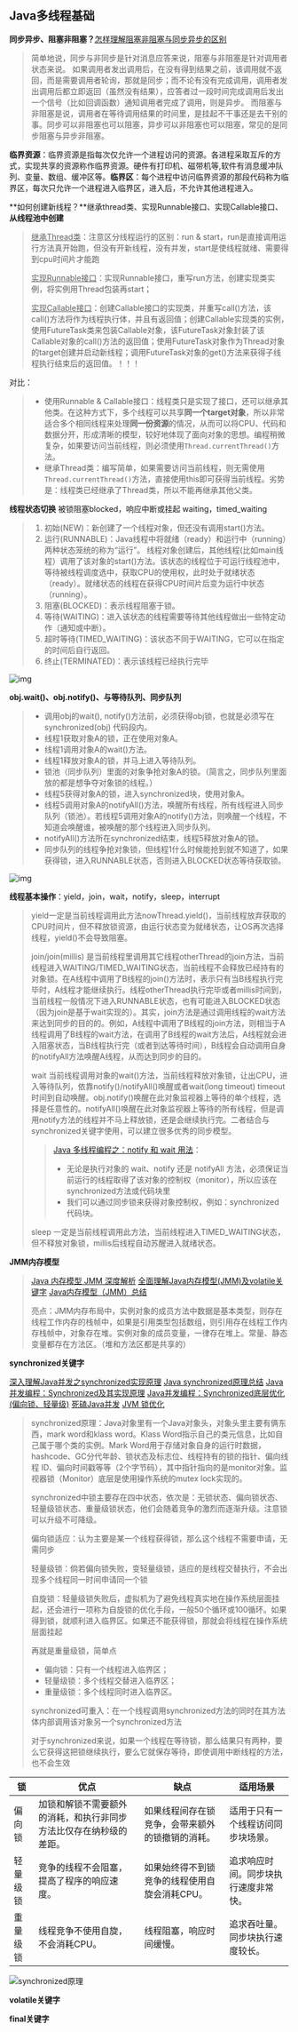 ## Java多线程基础

**同步异步、阻塞非阻塞？**[怎样理解阻塞非阻塞与同步异步的区别](https://www.zhihu.com/question/19732473)

> 简单地说，同步与非同步是针对消息应答来说，阻塞与非阻塞是针对调用者状态来说。	如果调用者发出调用后，在没有得到结果之前，该调用就不返回，而是需要调用者轮询，那就是同步；而不论有没有完成调用，调用者发出调用后都立即返回（虽然没有结果），应答者过一段时间完成调用后发出一个信号（比如回调函数）通知调用者完成了调用，则是异步。	而阻塞与非阻塞是说，调用者在等待调用结果的时间里，是挂起不干事还是去干别的事。同步可以非阻塞也可以阻塞，异步可以非阻塞也可以阻塞，常见的是同步阻塞与异步非阻塞。
>

**临界资源**：临界资源是指每次仅允许一个进程访问的资源。各进程采取互斥的方式，实现共享的资源称作临界资源。硬件有打印机、磁带机等,软件有消息缓冲队列、变量、数组、缓冲区等。**临界区**：每个进程中访问临界资源的那段代码称为临界区，每次只允许一个进程进入临界区，进入后，不允许其他进程进入。

**如何创建新线程？**继承thread类、实现Runnable接口、实现Callable接口、**从线程池中创建**

> <u>继承Thread类</u>：注意区分线程运行的区别：run & start，run是直接调用运行方法真开始跑，但没有开新线程，没有并发，start是使线程就绪、需要得到cpu时间片才能跑
>
> <u>实现Runnable接口</u>：实现Runnable接口，重写run方法，创建实现类实例，将实例用Thread包装再start；
>
> <u>实现Callable接口</u>：创建Callable接口的实现类，并重写call()方法，该call()方法将作为线程执行体，并且有返回值；创建Callable实现类的实例，使用FutureTask类来包装Callable对象，该FutureTask对象封装了该Callable对象的call()方法的返回值；使用FutureTask对象作为Thread对象的target创建并启动新线程；调用FutureTask对象的get()方法来获得子线程执行结束后的返回值。！！！

对比：

> - 使用Runnable & Callable接口：线程类只是实现了接口，还可以继承其他类。在这种方式下，多个线程可以共享**同一个target对象**，所以非常适合多个相同线程来处理**同一份资源**的情况，从而可以将CPU、代码和数据分开，形成清晰的模型，较好地体现了面向对象的思想。编程稍微复杂，如果要访问当前线程，则必须使用`Thread.currentThread()`方法。
> - 继承Thread类：编写简单，如果需要访问当前线程，则无需使用`Thread.currentThread()`方法，直接使用this即可获得当前线程。劣势是：线程类已经继承了Thread类，所以不能再继承其他父类。

**线程状态切换** 被锁阻塞blocked，响应中断或挂起 waiting，timed_waiting

> 1. 初始(NEW)：新创建了一个线程对象，但还没有调用start()方法。
> 2. 运行(RUNNABLE)：Java线程中将就绪（ready）和运行中（running）两种状态笼统的称为“运行”。
> 线程对象创建后，其他线程(比如main线程）调用了该对象的start()方法。该状态的线程位于可运行线程池中，等待被线程调度选中，获取CPU的使用权，此时处于就绪状态（ready）。就绪状态的线程在获得CPU时间片后变为运行中状态（running）。
> 3. 阻塞(BLOCKED)：表示线程阻塞于锁。
> 4. 等待(WAITING)：进入该状态的线程需要等待其他线程做出一些特定动作（通知或中断）。
> 5. 超时等待(TIMED_WAITING)：该状态不同于WAITING，它可以在指定的时间后自行返回。
> 6. 终止(TERMINATED)：表示该线程已经执行完毕

![img](assets/20181120173640764.jpeg)

**obj.wait()、obj.notify()、与等待队列、同步队列**

> - 调用obj的wait(), notify()方法前，必须获得obj锁，也就是必须写在synchronized(obj) 代码段内。
> - 线程1获取对象A的锁，正在使用对象A。
> - 线程1调用对象A的wait()方法。
> - 线程1释放对象A的锁，并马上进入等待队列。
> - 锁池（同步队列）里面的对象争抢对象A的锁。（简言之，同步队列里面放的都是想争夺对象锁的线程。）
> - 线程5获得对象A的锁，进入synchronized块，使用对象A。
> - 线程5调用对象A的notifyAll()方法，唤醒所有线程，所有线程进入同步队列（锁池）。若线程5调用对象A的notify()方法，则唤醒一个线程，不知道会唤醒谁，被唤醒的那个线程进入同步队列。
> - notifyAll()方法所在synchronized结束，线程5释放对象A的锁。
> - 同步队列的线程争抢对象锁，但线程1什么时候能抢到就不知道了，如果获得锁，进入RUNNABLE状态，否则进入BLOCKED状态等待获取锁。
>

![img](assets/20180701221233161-1562202105433.jpg)

**线程基本操作**：yield，join，wait，notify，sleep，interrupt

> yield一定是当前线程调用此方法nowThread.yield()，当前线程放弃获取的CPU时间片，但不释放锁资源，由运行状态变为就绪状态，让OS再次选择线程，yield()不会导致阻塞。
>
> join/join(millis) 是当前线程里调用其它线程otherThread的join方法，当前线程进入WAITING/TIMED_WAITING状态，当前线程不会释放已经持有的对象锁。在A线程中调用了B线程的join()方法时，表示只有当B线程执行完毕时，A线程才能继续执行。线程otherThread执行完毕或者millis时间到，当前线程一般情况下进入RUNNABLE状态，也有可能进入BLOCKED状态（因为join是基于wait实现的）。其实，join方法是通过调用线程的wait方法来达到同步的目的的。例如，A线程中调用了B线程的join方法，则相当于A线程调用了B线程的wait方法，在调用了B线程的wait方法后，A线程就会进入阻塞状态，当B线程执行完（或者到达等待时间），B线程会自动调用自身的notifyAll方法唤醒A线程，从而达到同步的目的。
>
> wait 当前线程调用对象的wait()方法，当前线程释放对象锁，让出CPU，进入等待队列，依靠notify()/notifyAll()唤醒或者wait(long timeout) timeout时间到自动唤醒。obj.notify()唤醒在此对象监视器上等待的单个线程，选择是任意性的。notifyAll()唤醒在此对象监视器上等待的所有线程，但是调用notify方法的线程并不马上释放锁，还是会继续执行完。二者结合与synchronized关键字使用，可以建立很多优秀的同步模型。
>
> >  [Java 多线程编程之：notify 和 wait 用法](https://segmentfault.com/a/1190000018096174)：
> >
> > - 无论是执行对象的 wait、notify 还是 notifyAll 方法，必须保证当前运行的线程取得了该对象的控制权（monitor），所以应该在synchronized方法或代码块里
> > - 我们可以通过同步锁来获得对象控制权，例如：synchronized 代码块。
>
> sleep 一定是当前线程调用此方法，当前线程进入TIMED_WAITING状态，但不释放对象锁，millis后线程自动苏醒进入就绪状态。

**JMM内存模型** 

> [Java 内存模型 JMM 深度解析](https://juejin.im/post/5a27ab3851882546d71f36e1)      [全面理解Java内存模型(JMM)及volatile关键字](https://blog.csdn.net/javazejian/article/details/72772461)      [Java内存模型（JMM）总结](https://zhuanlan.zhihu.com/p/29881777)
>
> 亮点：JMM内存布局中，实例对象的成员方法中数据是基本类型，则存在线程工作内存的栈帧中，如果是引用类型包括数组，则引用存在线程工作内存栈帧中，对象存在堆。实例对象的成员变量，一律存在堆上。常量、静态变量都存在方法区。（堆和方法区都是共享的）

**synchronized关键字**

[深入理解Java并发之synchronized实现原理](https://blog.csdn.net/javazejian/article/details/72828483)     [Java synchronized原理总结](https://zhuanlan.zhihu.com/p/29866981)     [Java并发编程：Synchronized及其实现原理](https://www.cnblogs.com/paddix/p/5367116.html)          [Java并发编程：Synchronized底层优化 (偏向锁、轻量级)](https://www.cnblogs.com/paddix/p/5405678.html)    [死磕Java并发](http://cmsblogs.com/?tag=死磕java并发)    [JVM 锁优化](https://blog.leishunyu.com/2019/01/19/2019-01-19-锁优化)

> synchronized原理：Java对象里有一个Java对象头，对象头里主要有俩东西，mark word和klass word。Klass Word指示自己的类元信息，比如自己属于哪个类的实例。Mark Word用于存储对象自身的运行时数据，hashcode、GC分代年龄、锁状态及标志位、线程持有的锁的指针、偏向线程 ID、偏向时间戳等等（2个字节码），其中指针指向的是monitor对象。监视器锁（Monitor）底层是使用操作系统的mutex lock实现的。
>
> synchronized中锁主要存在四中状态，依次是：无锁状态、偏向锁状态、轻量级锁状态、重量级锁状态，他们会随着竞争的激烈而逐渐升级。注意锁可以升级不可降级。
>
> 偏向锁适应：认为主要是某一个线程获得锁，那么这个线程不需要申请，无需同步
>
> 轻量级锁：倘若偏向锁失败，变轻量级锁，适应的是线程交替执行，不会出现多个线程同一时间申请同一个锁
>
> 自旋锁：轻量级锁失败后，虚拟机为了避免线程真实地在操作系统层面挂起，还会进行一项称为自旋锁的优化手段，一般50个循环或100循环。如果得到锁，就顺利进入临界区。如果还不能获得锁，那就会将线程在操作系统层面挂起
>
> 再就是重量级锁，简单点
>
> - 偏向锁：只有一个线程进入临界区；
> - 轻量级锁：多个线程交替进入临界区；
> - 重量级锁：多个线程同时进入临界区。
>
> synchronized可重入：在一个线程调用synchronized方法的同时在其方法体内部调用该对象另一个synchronized方法
>
> 对于synchronized来说，如果一个线程在等待锁，那么结果只有两种，要么它获得这把锁继续执行，要么它就保存等待，即使调用中断线程的方法，也不会生效

| 锁       | 优点                                                         | 缺点                                             | 适用场景                             |
| -------- | ------------------------------------------------------------ | ------------------------------------------------ | ------------------------------------ |
| 偏向锁   | 加锁和解锁不需要额外的消耗，和执行非同步方法比仅存在纳秒级的差距。 | 如果线程间存在锁竞争，会带来额外的锁撤销的消耗。 | 适用于只有一个线程访问同步块场景。   |
| 轻量级锁 | 竞争的线程不会阻塞，提高了程序的响应速度。                   | 如果始终得不到锁竞争的线程使用自旋会消耗CPU。    | 追求响应时间。同步块执行速度非常快。 |
| 重量级锁 | 线程竞争不使用自旋，不会消耗CPU。                            | 线程阻塞，响应时间缓慢。                         | 追求吞吐量。同步块执行速度较长。     |

![synchronized原理](assets/synchronized原理.jpg)

**volatile关键字**

**final关键字**

